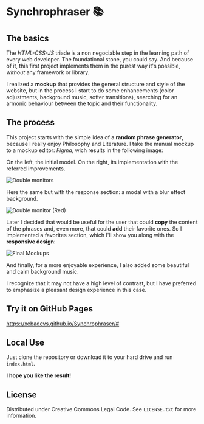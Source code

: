 # Synchrophraser &#128218;

## The basics

The *HTML-CSS-JS* triade is a non negociable step in the learning path of every web developer. The foundational stone, you could say. And because of it, this first project implements them in the purest way it's possible, *without* any framework or library.
 
I realized a **mockup** that provides the general structure and style of the website, but in the process I start to do some enhancements (color adjustments, background music, softer transitions), searching for an armonic behaviour between the topic and their functionality.



## The process

This project starts with the simple idea of a **random phrase generator**, because I really enjoy Philosophy and Literature.
I take the manual mockup to a mockup editor: *Figma*, wich results in the following image:

On the left, the initial model. On the right, its implementation with the referred improvements.

![Double monitors](https://user-images.githubusercontent.com/91569646/140669692-52831968-cfb6-457f-b9e3-647b52d8d4c9.jpg)

Here the same but with the response section: a modal with a blur effect background.

![Double monitor (Red)](https://user-images.githubusercontent.com/91569646/140669560-2e7a6233-3231-49c5-a8e6-74f551d964db.jpg)

Later I decided that would be useful for the user that could **copy** the content of the phrases and, even more, that could **add** their favorite ones.
So I implemented a favorites section, which I'll show you along with the **responsive design**:

![Final Mockups](https://user-images.githubusercontent.com/91569646/140676446-743432ad-6cfc-4318-8dfe-6baf212dbc94.jpg)

And finally, for a more enjoyable experience, I also added some beautiful and calm background music.

I recognize that it may not have a high level of contrast, but I have preferred to emphasize a pleasant design experience in this case.


## Try it on GitHub Pages

https://xebadevs.github.io/Synchrophraser/#


## Local Use

Just clone the repository or download it to your hard drive and run `index.html`.

**I hope you like the result!**


## License

Distributed under Creative Commons Legal Code. See `LICENSE.txt` for more information.

